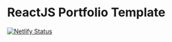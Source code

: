 # ReactJS Portfolio Template      

[![Netlify Status](https://api.netlify.com/api/v1/badges/eb78b3b0-1acd-48cc-9802-f63ffeb3409d/deploy-status)](https://app.netlify.com/sites/clevercode/deploys)
